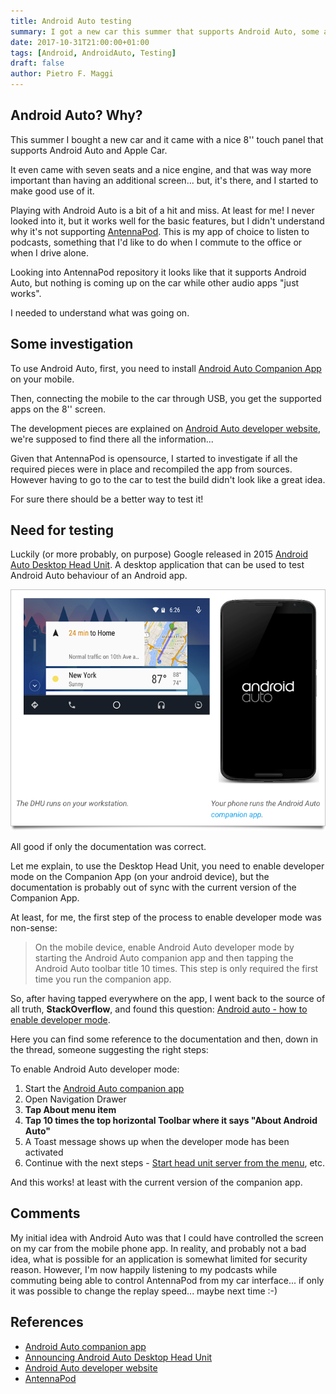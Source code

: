 ```yaml
---
title: Android Auto testing
summary: I got a new car this summer that supports Android Auto, some apps I use on my phone works out of the box, others required some work. I remembered a couple of years ago Google presenting a tool to test AndroidAuto apps... it ends up that there's "space for improvements" in the  available documentation.
date: 2017-10-31T21:00:00+01:00
tags: [Android, AndroidAuto, Testing]
draft: false
author: Pietro F. Maggi
---
```


## Android Auto? Why?
This summer I bought a new car and it came with a nice 8'' touch panel that supports Android Auto and Apple Car.

It even came with seven seats and a nice engine, and that was way more important than having an additional screen... but, it's there, and I started to make good use of it.

Playing with Android Auto is a bit of a hit and miss. At least for me! I never looked into it, but it works well for the basic features, but I didn't understand why it's not supporting [AntennaPod](https://github.com/AntennaPod/AntennaPod). This is my app of choice to listen to podcasts, something that I'd like to do when I commute to the office or when I drive alone.

Looking into AntennaPod repository it looks like that it supports Android Auto, but nothing is coming up on the car while other audio apps "just works".

I needed to understand what was going on.

## Some investigation
To use Android Auto, first, you need to install
[Android Auto Companion App](https://play.google.com/store/apps/details?id=com.google.android.projection.gearhead) on your mobile.

Then, connecting the mobile to the car through USB, you get the supported apps on the 8'' screen.

The development pieces are explained on [Android Auto developer website](https://developer.android.com/training/auto/index.html), we're supposed to find there all the information...

Given that AntennaPod is opensource, I started to investigate if all the required pieces were in place and recompiled the app from sources. However having to go to the car to test the build didn't look like a great idea.

For sure there should be a better way to test it!

## Need for testing
Luckily (or more probably, on purpose) Google released in 2015 [Android Auto Desktop Head Unit](https://android-developers.googleblog.com/2015/08/announcing-android-auto-desktop-head.html). A desktop application that can be used to test Android Auto behaviour of an Android app.

![Android Auto Desktop Head Unit](/images/android_auto/desktop_head_unit.png "Android Auto Desktop Head Unit")

All good if only the documentation was correct.

Let me explain, to use the Desktop Head Unit, you need to enable developer mode on the Companion App (on your android device), but the documentation is probably out of sync with the current version of the Companion App.

At least, for me, the first step of the process to enable developer mode was non-sense:

> On the mobile device, enable Android Auto developer mode by starting the Android Auto companion app and then tapping the Android Auto toolbar title 10 times. This step is only required the first time you run the companion app.

So, after having tapped everywhere on the app, I went back to the source of all truth, **StackOverflow**, and found this question: [Android auto - how to enable developer mode](https://stackoverflow.com/questions/33578041/android-auto-how-to-enable-developer-mode).

Here you can find some reference to the documentation and then, down in the thread, someone suggesting the right steps:

To enable Android Auto developer mode:

1. Start the [Android Auto companion app](https://play.google.com/store/apps/details?id=com.google.android.projection.gearhead&hl=en)
2. Open Navigation Drawer
3. **Tap About menu item**
4. **Tap 10 times the top horizontal Toolbar where it says "About Android Auto"**
5. A Toast message shows up when the developer mode has been activated
6. Continue with the next steps - [Start head unit server from the menu](https://developer.android.com/training/auto/testing/index.html#running-dhu), etc.

And this works! at least with the current version of the companion app.

## Comments
My initial idea with Android Auto was that I could have controlled the screen on my car from the mobile phone app. In reality, and probably not a bad idea, what is possible for an application is somewhat limited for security reason.  However, I'm now happily listening to my podcasts while commuting being able to control AntennaPod from my car interface... if only it was possible to change the replay speed... maybe next time :-)

## References

* [Android Auto companion app](https://play.google.com/store/apps/details?id=com.google.android.projection.gearhead&hl=en)
* [Announcing Android Auto Desktop Head Unit](https://android-developers.googleblog.com/2015/08/announcing-android-auto-desktop-head.html)
* [Android Auto developer website](https://developer.android.com/training/auto/index.html)
* [AntennaPod](https://github.com/AntennaPod/AntennaPod)
